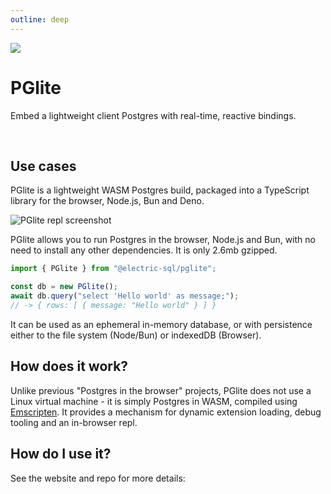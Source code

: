 ```yaml
---
outline: deep
---
```


<script setup>
import { VPButton } from 'vitepress/theme-without-fonts'
</script>

<img src="/img/icons/pglite.svg" class="product-icon" />

# PGlite

Embed a lightweight client Postgres with
real-time, reactive bindings.

<VPButton
    href="https://pglite.dev"
    target="_blank"
    text="PGlite website ↗"
    theme="pglite"
/>
&nbsp;
<VPButton href="https://github.com/electric-sql/pglite"
    target="_blank"
    text="GitHub repo ↗"
    theme="alt"
/>

## Use cases

PGlite is a lightweight WASM Postgres build, packaged into a TypeScript library for the browser, Node.js, Bun and Deno.

<img src="https://raw.githubusercontent.com/electric-sql/pglite/main/screenshot.png"
    alt="PGlite repl screenshot"
/>

PGlite allows you to run Postgres in the browser, Node.js and Bun, with no need to install any other dependencies. It is only 2.6mb gzipped.

```js
import { PGlite } from "@electric-sql/pglite";

const db = new PGlite();
await db.query("select 'Hello world' as message;");
// -> { rows: [ { message: "Hello world" } ] }
```

It can be used as an ephemeral in-memory database, or with persistence either to the file system (Node/Bun) or indexedDB (Browser).

## How does it work?

Unlike previous "Postgres in the browser" projects, PGlite does not use a Linux virtual machine - it is simply Postgres in WASM, compiled using [Emscripten](https://en.wikipedia.org/wiki/Emscripten). It provides a mechanism for dynamic extension loading, debug tooling and an in-browser repl.

## How do I use it?

See the website and repo for more details:

<VPButton
    href="https://pglite.dev"
    target="_blank"
    text="PGlite website ↗"
    theme="pglite"
/>
&nbsp;
<VPButton href="https://github.com/electric-sql/pglite"
    target="_blank"
    text="GitHub repo ↗"
    theme="alt"
/>